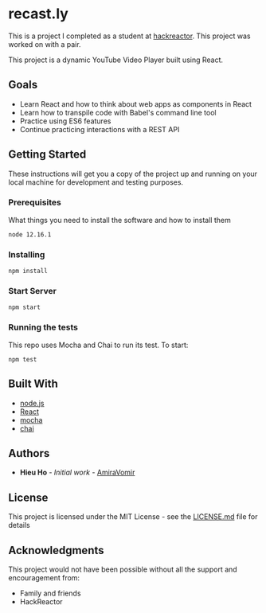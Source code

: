 # recast.ly
This is a project I completed as a student at [hackreactor](http://hackreactor.com). This project was worked on with a pair.

This project is a dynamic YouTube Video Player built using React.

## Goals

* Learn React and how to think about web apps as components in React
* Learn how to transpile code with Babel's command line tool
* Practice using ES6 features
* Continue practicing interactions with a REST API 

## Getting Started

These instructions will get you a copy of the project up and running on your local machine for development and testing purposes.

### Prerequisites

What things you need to install the software and how to install them

```
node 12.16.1
```

### Installing

```
npm install
```

### Start Server

```
npm start
```

### Running the tests

This repo uses Mocha and Chai to run its test. To start:

```
npm test
```

## Built With

* [node.js](https://nodejs.org/en/)
* [React](https://reactjs.org/)
* [mocha](https://mochajs.org/)
* [chai](https://www.chaijs.com/)

## Authors

* **Hieu Ho** - *Initial work* - [AmiraVomir](https://github.com/AmiraVomir)

## License

This project is licensed under the MIT License - see the [LICENSE.md](LICENSE.md) file for details

## Acknowledgments

This project would not have been possible without all the support and encouragement from:

* Family and friends
* HackReactor
